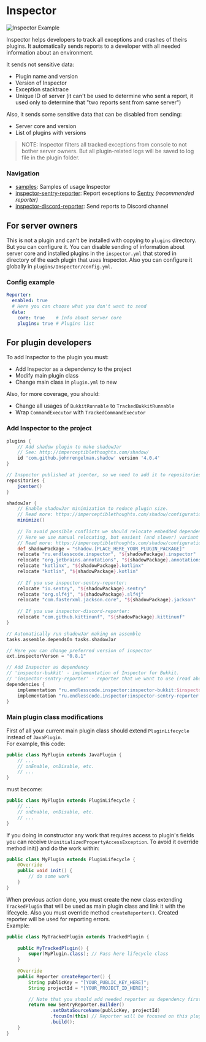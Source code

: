 # Inspector

![Inspector Example](https://gitlab.com/endlesscodegroup/inspector/raw/develop/images/example.png)  

Inspector helps developers to track all exceptions and crashes of theirs plugins.
It automatically sends reports to a developer with all needed information about an environment.

It sends not sensitive data:
- Plugin name and version
- Version of Inspector
- Exception stacktrace
- Unique ID of server (it can't be used to determine who sent a report, it used only to determine that "two reports sent from same server")

Also, it sends some sensitive data that can be disabled from sending:
- Server core and version
- List of plugins with versions

> NOTE: Inspector filters all tracked exceptions from console to not bother server owners.
But all plugin-related logs will be saved to log file in the plugin folder.

### Navigation
- [samples](samples): Samples of usage Inspector
- [inspector-sentry-reporter](inspector-sentry-reporter): Report exceptions to [Sentry](https://sentry.io/) *(recommended reporter)*
- [inspector-discord-reporter](inspector-discord-reporter): Send reports to Discord channel

## For server owners
This is not a plugin and can't be installed with copying to `plugins` directory.
But you can configure it.
You can disable sending of information about server core and installed plugins in the `inspector.yml` that stored in directory of the each plugin that uses Inspector.
Also you can configure it globally in `plugins/Inspector/config.yml`.

### Config example
```yaml
Reporter:
  enabled: true 
  # Here you can choose what you don't want to send
  data:
    core: true    # Info about server core
    plugins: true # Plugins list
```

## For plugin developers

To add Inspector to the plugin you must:
- Add Inspector as a dependency to the project
- Modify main plugin class
- Change main class in `plugin.yml` to new

Also, for more coverage, you should:
- Change all usages of `BukkitRunnable` to `TrackedBukkitRunnable`
- Wrap `CommandExecutor` with `TrackedCommandExecutor` 

### Add Inspector to the project
```groovy
plugins {
    // Add shadow plugin to make shadowJar
    // See: http://imperceptiblethoughts.com/shadow/
    id 'com.github.johnrengelman.shadow' version '4.0.4'
}

// Inspector published at jcenter, so we need to add it to repositories
repositories { 
    jcenter() 
}

shadowJar {
    // Enable shadowJar minimization to reduce plugin size.
    // Read more: https://imperceptiblethoughts.com/shadow/configuration/minimizing/
    minimize()
  
    // To avoid possible conflicts we should relocate embedded dependencies to own unique package
    // Here we use manual relocating, but easiest (and slower) variant is use automatically relocating.
    // Read more: https://imperceptiblethoughts.com/shadow/configuration/relocation/#automatically-relocating-dependencies
    def shadowPackage = "shadow.[PLACE_HERE_YOUR_PLUGIN_PACKAGE]"
    relocate "ru.endlesscode.inspector", "${shadowPackage}.inspector"
    relocate "org.jetbrains.annotations", "${shadowPackage}.annotations"
    relocate "kotlinx", "${shadowPackage}.kotlinx"
    relocate "kotlin", "${shadowPackage}.kotlin"
    
    // If you use inspector-sentry-reporter:
    relocate "io.sentry", "${shadowPackage}.sentry"
    relocate "org.slf4j", "${shadowPackage}.slf4j"
    relocate "com.fasterxml.jackson.core", "${shadowPackage}.jackson"
    
    // If you use inspector-discord-reporter:
    relocate "com.github.kittinunf", "${shadowPackage}.kittinunf"
}

// Automatically run shadowJar making on assemble
tasks.assemble.dependsOn tasks.shadowJar

// Here you can change preferred version of inspector
ext.inspectorVerson = "0.8.1"

// Add Inspector as dependency
// 'inspector-bukkit' - implementation of Inspector for Bukkit.
// 'inspector-sentry-reporter' - reporter that we want to use (read above about available reporters)
dependencies {
    implementation "ru.endlesscode.inspector:inspector-bukkit:$inspectorVerson"
    implementation "ru.endlesscode.inspector:inspector-sentry-reporter:$inspectorVerson"
}
```

### Main plugin class modifications

First of all your current main plugin class should extend `PluginLifecycle` instead of `JavaPlugin`.  
For example, this code:
```java
public class MyPlugin extends JavaPlugin {
    // ...
    // onEnable, onDisable, etc.
    // ...
}
```
must become:
```java
public class MyPlugin extends PluginLifecycle {
    // ...
    // onEnable, onDisable, etc.
    // ... 
}
```

If you doing in constructor any work that requires access to plugin's fields you can receive `UninitializedPropertyAccessException`.
To avoid it override method init() and do the work within:
```java
public class MyPlugin extends PluginLifecycle {
    @Override
    public void init() {
        // do some work
    } 
}
```

When previous action done, you must create the new class extending `TrackedPlugin` that will be used as main plugin class and link it with the lifecycle.
Also you must override method `createReporter()`. Created reporter will be used for reporting errors.  
Example:
```java
public class MyTrackedPlugin extends TrackedPlugin {
    
    public MyTrackedPlugin() {
        super(MyPlugin.class); // Pass here lifecycle class
    }
    
    @Override
    public Reporter createReporter() {
        String publicKey = "[YOUR_PUBLIC_KEY_HERE]";
        String projectId = "[YOUR_PROJECT_ID_HERE]";

        // Note that you should add needed reporter as dependency first.
        return new SentryReporter.Builder()
                .setDataSourceName(publicKey, projectId)
                .focusOn(this) // Reporter will be focused on this plugin
                .build();
    }
}
```
